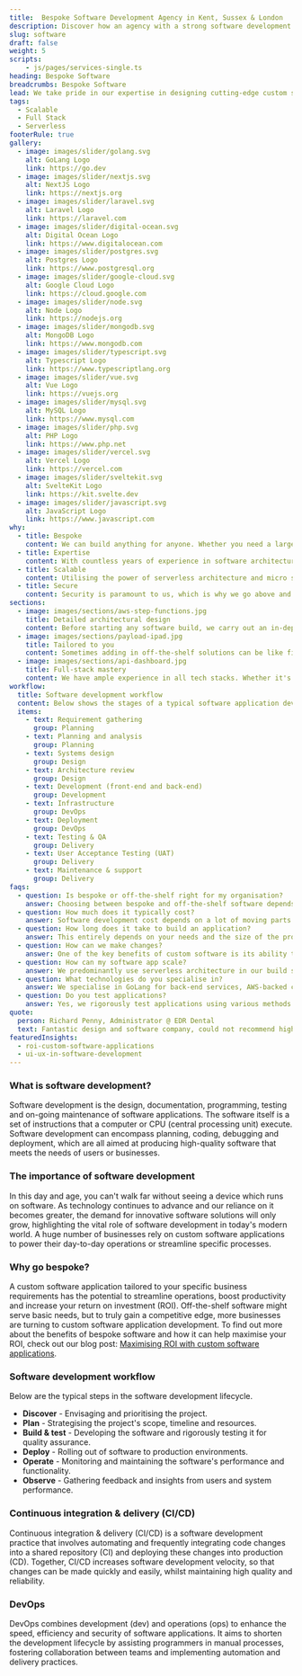 ```yaml
---
title:  Bespoke Software Development Agency in Kent, Sussex & London
description: Discover how an agency with a strong software development heritage can maximise your ROI with bespoke software applications & development.
slug: software
draft: false
weight: 5
scripts:
    - js/pages/services-single.ts
heading: Bespoke Software
breadcrumbs: Bespoke Software
lead: We take pride in our expertise in designing cutting-edge custom software solutions tailored to our clients' unique needs. Our team is committed to crafting exceptional bespoke software to help enhance your business' productivity and efficiency.
tags:
  - Scalable
  - Full Stack
  - Serverless
footerRule: true
gallery:
  - image: images/slider/golang.svg
    alt: GoLang Logo
    link: https://go.dev
  - image: images/slider/nextjs.svg
    alt: NextJS Logo
    link: https://nextjs.org
  - image: images/slider/laravel.svg
    alt: Laravel Logo
    link: https://laravel.com
  - image: images/slider/digital-ocean.svg
    alt: Digital Ocean Logo
    link: https://www.digitalocean.com
  - image: images/slider/postgres.svg
    alt: Postgres Logo
    link: https://www.postgresql.org
  - image: images/slider/google-cloud.svg
    alt: Google Cloud Logo
    link: https://cloud.google.com
  - image: images/slider/node.svg
    alt: Node Logo
    link: https://nodejs.org
  - image: images/slider/mongodb.svg
    alt: MongoDB Logo
    link: https://www.mongodb.com
  - image: images/slider/typescript.svg
    alt: Typescript Logo
    link: https://www.typescriptlang.org
  - image: images/slider/vue.svg
    alt: Vue Logo
    link: https://vuejs.org
  - image: images/slider/mysql.svg
    alt: MySQL Logo
    link: https://www.mysql.com
  - image: images/slider/php.svg
    alt: PHP Logo
    link: https://www.php.net
  - image: images/slider/vercel.svg
    alt: Vercel Logo
    link: https://vercel.com
  - image: images/slider/sveltekit.svg
    alt: SvelteKit Logo
    link: https://kit.svelte.dev
  - image: images/slider/javascript.svg
    alt: JavaScript Logo
    link: https://www.javascript.com
why:
  - title: Bespoke
    content: We can build anything for anyone. Whether you need a large scale, enterprise CRM solution or a simple API integration, we can help.
  - title: Expertise
    content: With countless years of experience in software architecture and development, we'll help your business benefit from industry-leading software solutions.
  - title: Scalable
    content: Utilising the power of serverless architecture and micro services, we design systems that can be effortlessly scaled to adapt to your needs.
  - title: Secure
    content: Security is paramount to us, which is why we go above and beyond to ensure your company's data is always secure, safe and backed up.
sections:
  - image: images/sections/aws-step-functions.jpg
    title: Detailed architectural design
    content: Before starting any software build, we carry out an in-depth analysis of the project and have interviews with your team to create clear architectural diagrams detailing various technical components. The emphasis is on accuracy from the outset, instead of revisiting the drawing board.
  - image: images/sections/payload-ipad.jpg
    title: Tailored to you
    content: Sometimes adding in off-the-shelf solutions can be like fitting a round peg in a square hole. By hiring an experienced software agency, you're able to achieve bespoke applications that integrate into your business process in exactly the way you need them to.
  - image: images/sections/api-dashboard.jpg
    title: Full-stack mastery
    content: We have ample experience in all tech stacks. Whether it's fully-fledged, feature-rich front-end web applications, robust back-end systems, or scalable cloud platforms, we ensure your projects are built to last, whilst maximising ROI.
workflow:
  title: Software development workflow
  content: Below shows the stages of a typical software application development timeline, from the initial questionnaire to the delivery of your new software.
  items:
    - text: Requirement gathering
      group: Planning
    - text: Planning and analysis
      group: Planning
    - text: Systems design
      group: Design
    - text: Architecture review
      group: Design
    - text: Development (front-end and back-end)
      group: Development
    - text: Infrastructure
      group: DevOps
    - text: Deployment
      group: DevOps
    - text: Testing & QA
      group: Delivery
    - text: User Acceptance Testing (UAT)
      group: Delivery
    - text: Maintenance & support
      group: Delivery
faqs:
  - question: Is bespoke or off-the-shelf right for my organisation?
    answer: Choosing between bespoke and off-the-shelf software depends on factors like budget, timeline, and specific needs. Bespoke offers tailored solutions but requires time and investment, while off-the-shelf provides quicker implementation at a lower cost but may require additional customization. To truly gain a competitive edge, bespoke software can maximize your ROI.
  - question: How much does it typically cost?
    answer: Software development cost depends on a lot of moving parts and can differ greatly from one project to another. Remember that each software project is different, especially if you have an original idea. We tailor our pricing to accommodate your budget while delivering the best possible outcome for your project.
  - question: How long does it take to build an application?
    answer: This entirely depends on your needs and the size of the project. A timeline is documented as part of a proposal.
  - question: How can we make changes?
    answer: One of the key benefits of custom software is its ability to be scaled and evolve alongside your business. Service level agreements (SLAs) can be implemented to ensure we continually monitor your new application and add any new features you see fit.
  - question: How can my software app scale?
    answer: We predominantly use serverless architecture in our build systems. Serverless architecture enables scalability by automatically managing the allocation of resources in response to demand. This means that as your application experiences increased traffic or workload, additional resources are provisioned dynamically to handle the load, ensuring seamless performance no matter how many users.
  - question: What technologies do you specialise in?
    answer: We specialise in GoLang for back-end services, AWS-backed cloud operations, and SvelteKit as our front-end framework. While we feel this is the most performant stack, we are adaptable to incorporate other technologies based on your project's specific needs.
  - question: Do you test applications?
    answer: Yes, we rigorously test applications using various methods. Unit, contract, integration, and end-to-end testing are among the methodologies we employ to ensure your peace of mind when it comes to software quality and reliability.
quote:
  person: Richard Penny, Administrator @ EDR Dental
  text: Fantastic design and software company, could not recommend highly enough. Very professional service and produced a final product that far exceeded expectations, thank you!
featuredInsights:
  - roi-custom-software-applications
  - ui-ux-in-software-development
---
```


### What is software development?

Software development is the design, documentation, programming, testing and on-going maintenance of software
applications. The software itself is a set of instructions that a computer or CPU (central processing unit) execute.
Software development can encompass planning, coding, debugging and deployment, which are all aimed at producing
high-quality software that meets the needs of users or businesses.

### The importance of software development

In this day and age, you can't walk far without seeing a device which runs on software. As technology continues to
advance and our reliance on it becomes greater, the demand for innovative software solutions will only grow,
highlighting the vital role of software development in today's modern world. A huge number of businesses rely on custom
software applications to power their day-to-day operations or streamline specific processes.

### Why go bespoke?

A custom software application tailored to your specific business requirements has the potential to streamline
operations, boost productivity and increase your return on investment (ROI). Off-the-shelf software might serve basic
needs, but to truly gain a competitive edge, more businesses are turning to custom software application development. To
find out more about the benefits of bespoke software and how it can help maximise your ROI, check out our blog
post: [Maximising ROI with custom software applications](https://ainsley.dev/insights/benefits-of-custom-software-applications/).

### Software development workflow

Below are the typical steps in the software development lifecycle.

- **Discover** - Envisaging and prioritising the project.
- **Plan** - Strategising the project's scope, timeline and resources.
- **Build & test** - Developing the software and rigorously testing it for quality assurance.
- **Deploy** - Rolling out of software to production environments.
- **Operate** - Monitoring and maintaining the software's performance and functionality.
- **Observe** - Gathering feedback and insights from users and system performance.

### Continuous integration & delivery (CI/CD)

Continuous integration & delivery (CI/CD) is a software development practice that involves automating and frequently
integrating code changes into a shared repository (CI) and deploying these changes into production (CD). Together, CI/CD
increases software development velocity, so that changes can be made quickly and easily, whilst maintaining high quality
and reliability.

### DevOps

DevOps combines development (dev) and operations (ops) to enhance the speed, efficiency and security of software
applications. It aims to shorten the development lifecycle by assisting programmers in manual processes, fostering
collaboration between teams and implementing automation and delivery practices.
